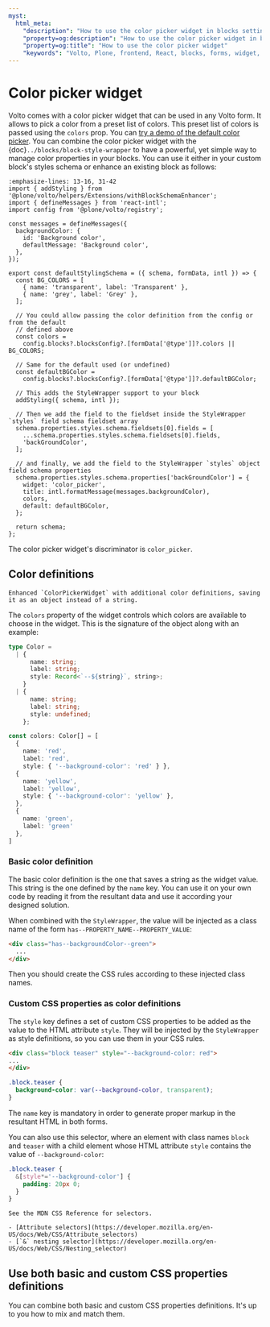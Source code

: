 ```yaml
---
myst:
  html_meta:
    "description": "How to use the color picker widget in blocks settings and forms"
    "property=og:description": "How to use the color picker widget in blocks settings and forms"
    "property=og:title": "How to use the color picker widget"
    "keywords": "Volto, Plone, frontend, React, blocks, forms, widget, color, picker"
---
```


# Color picker widget

Volto comes with a color picker widget that can be used in any Volto form.
It allows to pick a color from a preset list of colors.
This preset list of colors is passed using the `colors` prop.
You can [try a demo of the default color picker](https://6.docs.plone.org/storybook/?path=/story/edit-widgets-colorpicker--default).
You can combine the color picker widget with the {doc}`../blocks/block-style-wrapper` to have a powerful, yet simple way to manage color properties in your blocks.
You can use it either in your custom block's styles schema or enhance an existing block as follows:

```{code-block} js
:emphasize-lines: 13-16, 31-42
import { addStyling } from '@plone/volto/helpers/Extensions/withBlockSchemaEnhancer';
import { defineMessages } from 'react-intl';
import config from '@plone/volto/registry';

const messages = defineMessages({
  backgroundColor: {
    id: 'Background color',
    defaultMessage: 'Background color',
  },
});

export const defaultStylingSchema = ({ schema, formData, intl }) => {
  const BG_COLORS = [
    { name: 'transparent', label: 'Transparent' },
    { name: 'grey', label: 'Grey' },
  ];

  // You could allow passing the color definition from the config or from the default
  // defined above
  const colors =
    config.blocks?.blocksConfig?.[formData['@type']]?.colors || BG_COLORS;

  // Same for the default used (or undefined)
  const defaultBGColor =
    config.blocks?.blocksConfig?.[formData['@type']]?.defaultBGColor;

  // This adds the StyleWrapper support to your block
  addStyling({ schema, intl });

  // Then we add the field to the fieldset inside the StyleWrapper `styles` field schema fieldset array
  schema.properties.styles.schema.fieldsets[0].fields = [
    ...schema.properties.styles.schema.fieldsets[0].fields,
    'backGroundColor',
  ];

  // and finally, we add the field to the StyleWrapper `styles` object field schema properties
  schema.properties.styles.schema.properties['backGroundColor'] = {
    widget: 'color_picker',
    title: intl.formatMessage(messages.backgroundColor),
    colors,
    default: defaultBGColor,
  };

  return schema;
};
```

The color picker widget's discriminator is `color_picker`.

## Color definitions

```{versionchanged} 17.9.0
Enhanced `ColorPickerWidget` with additional color definitions, saving it as an object instead of a string.
```

The `colors` property of the widget controls which colors are available to choose in the widget.
This is the signature of the object along with an example:

```ts
type Color =
  | {
      name: string;
      label: string;
      style: Record<`--${string}`, string>;
    }
  | {
      name: string;
      label: string;
      style: undefined;
    };

const colors: Color[] = [
  {
    name: 'red',
    label: 'red',
    style: { '--background-color': 'red' } },
  {
    name: 'yellow',
    label: 'yellow',
    style: { '--background-color': 'yellow' },
  },
  {
    name: 'green',
    label: 'green'
  },
]
```

### Basic color definition

The basic color definition is the one that saves a string as the widget value.
This string is the one defined by the `name` key.
You can use it on your own code by reading it from the resultant data and use it according your designed solution.

When combined with the `StyleWrapper`, the value will be injected as a class name of the form `has--PROPERTY_NAME--PROPERTY_VALUE`:

```html
<div class="has--backgroundColor--green">
  ...
</div>
```

Then you should create the CSS rules according to these injected class names.

### Custom CSS properties as color definitions

The `style` key defines a set of custom CSS properties to be added as the value to the HTML attribute `style`.
They will be injected by the `StyleWrapper` as style definitions, so you can use them in your CSS rules.

```html
<div class="block teaser" style="--background-color: red">
...
</div>
```

```css
.block.teaser {
  background-color: var(--background-color, transparent);
}
```

The `name` key is mandatory in order to generate proper markup in the resultant HTML in both forms.

You can also use this selector, where an element with class names `block` and `teaser` with a child element whose HTML attribute `style` contains the value of `--background-color`:

```scss
.block.teaser {
  &[style*='--background-color'] {
    padding: 20px 0;
  }
}
```

```{seealso}
See the MDN CSS Reference for selectors.

- [Attribute selectors](https://developer.mozilla.org/en-US/docs/Web/CSS/Attribute_selectors)
- [`&` nesting selector](https://developer.mozilla.org/en-US/docs/Web/CSS/Nesting_selector)
```


## Use both basic and custom CSS properties definitions

You can combine both basic and custom CSS properties definitions.
It's up to you how to mix and match them.
